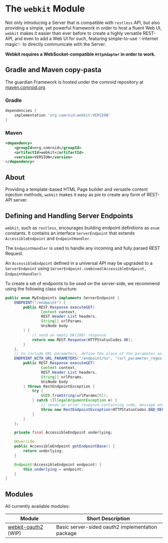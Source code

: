 # The `webkit` Module

Not only introducing a Server that is compatible with `restless` API, but also providing a simple, yet powerful
framework in order to host a fluent Web UI, `webkit` makes it easier than ever before to create a highly versatile
REST-API, and even to add a Web UI for such, featuring simple-to-use ✨internet magic✨ to directly communicate with the
Server.

**Webkit requires a WebSocket-compatible `HttpAdapter` in order to work.**

## Gradle and Maven copy-pasta

The guardian Framework is hosted under the comroid repository
at [maven.comroid.org](https://maven.comroid.org/org/comroid/webkit)

### Gradle

```groovy
dependencies {
    implementation 'org.comroid:webkit:VERSION'
}
```

### Maven

```xml
<dependency>
    <groupId>org.comroid</groupId>
    <artifactId>webkit</artifactId>
    <version>VERSION</version>
</dependency>
```

## About

Providing a template-based HTML Page builder and versatile content injection methods, `webkit` makes it easy as pie to
create any form of REST-API server.

## Defining and Handling Server Endpoints

`webkit`, such as `restless`, encourages building endpoint definitions as `enum` constants. It contains an
interface `ServerEndpoint` that extends `AccessibleEndpoint` and `EndpointHandler`.

The `EndpointHandler` is used to handle any incoming and fully parsed REST Request.

An `AccessibleEndpoint` defined in a universal API may be upgraded to a `ServerEndpoint`
using `ServerEndpoint.combined(AccessibleEndpoint, EndpointHandler)`.

To create a set of endpoints to be used on the server-side, we recommend using the following class structure:

```java
public enum MyEndpoints implements ServerEndpoint {
    ENDPOINT("/endpoint") {
        public REST.Response executeGET(
                Context context,
                REST.Header.List headers,
                String[] urlParams,
                UniNode body
        ) {
            // send an empty OK(200) response
            return new REST.Response(HTTPStatusCodes.OK);
        }
    },
    // to include URL parameters, define the place of the parameter as a Java Formatter string notation
    ENDPOINT_WITH_URL_PARAMETERS("/endpoint/%s", "(url_parameter_regex)") {
        public REST.Response executeGET(
                Context context,
                REST.Header.List headers,
                String[] urlParams,
                UniNode body
        ) throws RestEndpointException {
            try {
                UUID.fromString(urlParams[0]);
            } catch (IllegalArgumentException e) {
                // sends an error response containing code, message and underlying message
                throw new RestEndpointException(HTTPStatusCodes.BAD_REQUEST, "Invalid URL Parameter", e);
            }
        }
    };

    private final AccessibleEndpoint underlying;

    @Override
    public AccessibleEndpoint getEndpointBase() {
        return underlying;
    }

    Endpoint(AccessibleEndpoint endpoint) {
        this.underlying = endpoint;
    }
}
```

## Modules

All currently available modules:

| Module                                                                                                      | Short Description                                |
|-------------------------------------------------------------------------------------------------------------|--------------------------------------------------|
| [webkit-oauth2](https://github.com/comroid-git/guardian-framework/tree/master/webkit/oauth/README.md) (WIP) | Basic server-sided oauth2 implementation package |
